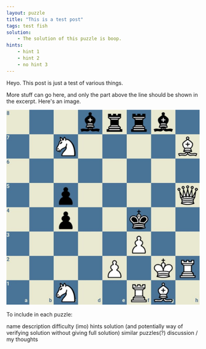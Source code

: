 ```yaml
---
layout: puzzle
title: "This is a test post"
tags: test fish
solution:
    - The solution of this puzzle is boop.
hints:
    - hint 1
    - hint 2
    - no hint 3
---
```


Heyo. This post is just a test of various things.
<!--more-->

More stuff can go here, and only the part above the line should be shown in the excerpt.
Here's an image.

![test image](/assets/chess_mate_in_2.png)

To include in each puzzle:

name
description
difficulty (imo)
hints
solution (and potentially way of verifying solution without giving full solution)
similar puzzles(?)
discussion / my thoughts
